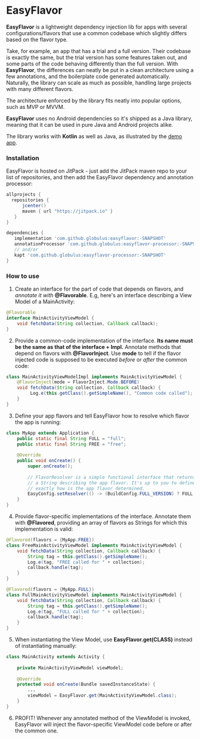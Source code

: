# EasyFlavor

**EasyFlavor** is a lightweight dependency injection lib for apps with several configurations/flavors that use a common codebase which slightly differs based on the flavor type.

Take, for example, an app that has a trial and a full version. Their codebase is exactly the same, but the trial version has some features taken out, and some parts of the code behaving differently than the full version. With **EasyFlavor**, the differences can neatly be put in a clean architecture using a few annotations, and the boilerplate code generated automatically. Naturally, the library can scale as much as possible, handling large projects with many different flavors.

The architecture enforced by the library fits neatly into popular options, such as MVP or MVVM.

**EasyFlavor** uses no Android dependencies so it's shipped as a Java library, meaning that it can be used in pure Java and Android projects alike.

The library works with **Kotlin** as well as Java, as illustrated by the [demo app](app/).

### Installation

EasyFlavor is hosted on JitPack - just add the JitPack maven repo to your list of repositories, and then add the EasyFlavor dependency and annotation processor:

```gradle
allprojects {
  repositories {
      jcenter()
      maven { url "https://jitpack.io" }
   }
}
```

```gradle
dependencies {
   implementation 'com.github.globulus:easyflavor:-SNAPSHOT'
   annotationProcessor 'com.github.globulus:easyflavor-processor:-SNAPSHOT'
   // and/or
   kapt 'com.github.globulus:easyflavor-processor:-SNAPSHOT'
}
```

### How to use

1. Create an interface for the part of code that depends on flavors, and *annotate it with* **@Flavorable**. E.g, here's an interface describing a View Model of a MainActivity:

```java
@Flavorable
interface MainActivityViewModel {
    void fetchData(String collection, Callback callback);
}
```

2. Provide a common-code implementation of the interface. **Its name must be the same as that of the interface + Impl.** Annotate methods that depend on flavors with **@FlavorInject**. Use **mode** to tell if the flavor injected code is supposed to be executed *before* or *after* the common code:

```java
class MainActivityViewModelImpl implements MainActivityViewModel {
    @FlavorInject(mode = FlavorInject.Mode.BEFORE)
    void fetchData(String collection, Callback callback) {
         Log.e(this.getClass().getSimpleName(), "Common code called");
    }
}
```

3. Define your app flavors and tell EasyFlavor how to resolve which flavor the app is running:

```java
class MyApp extends Application {
    public static final String FULL = "full";
    public static final String FREE = "free";
    
    @Override
    public void onCreate() {
        super.onCreate();
        
        // FlavorResolver is a simple functional interface that returns
        // a String describing the app flavor. It's up to you to define
        // exactly how is the app flavor determined.
        EasyConfig.setResolver(() -> (BuildConfig.FULL_VERSION) ? FULL : FREE);
    }
}
```

4. Provide flavor-specific implementations of the interface. Annotate them with **@Flavored**, providing an array of flavors as Strings for which this implementation is valid:

```java
@Flavored(flavors = {MyApp.FREE})
class FreeMainActivityViewModel implements MainActivityViewModel {
    void fetchData(String collection, Callback callback) {
        String tag = this.getClass().getSimpleName();
        Log.e(tag, "FREE called for " + collection);
        callback.handle(tag);
    }
}
```

```java
@Flavored(flavors = {MyApp.FULL})
class FullMainActivityViewModel implements MainActivityViewModel {
    void fetchData(String collection, Callback callback) {
        String tag = this.getClass().getSimpleName();
        Log.e(tag, "FULL called for " + collection);
        callback.handle(tag);
    }
}
```

5. When instantiating the View Model, use **EasyFlavor.get(CLASS)** instead of instantiating manually:
```java
class MainActivity extends Activity {
    
    private MainActivityViewModel viewModel;
    
    @Override
    protected void onCreate(Bundle savedInstanceState) {
        ...
        viewModel = EasyFlavor.get(MainActivityViewModel.class);
    }
}
```

6. PROFIT! Whenever any annotated method of the ViewModel is invoked, EasyFlavor will inject the flavor-specific ViewModel code before or after the common one.
